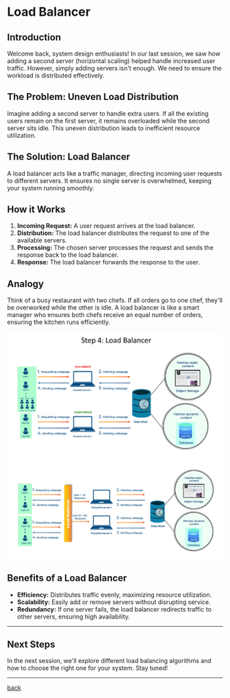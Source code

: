# **Load Balancer**

## **Introduction**

Welcome back, system design enthusiasts\! In our last session, we saw how adding a second server (horizontal scaling) helped handle increased user traffic. However, simply adding servers isn't enough. We need to ensure the workload is distributed effectively.

## **The Problem: Uneven Load Distribution**

Imagine adding a second server to handle extra users. If all the existing users remain on the first server, it remains overloaded while the second server sits idle. This uneven distribution leads to inefficient resource utilization.

## **The Solution: Load Balancer**

A load balancer acts like a traffic manager, directing incoming user requests to different servers. It ensures no single server is overwhelmed, keeping your system running smoothly.

## **How it Works**

1. **Incoming Request:** A user request arrives at the load balancer.  
2. **Distribution:** The load balancer distributes the request to one of the available servers.  
3. **Processing:** The chosen server processes the request and sends the response back to the load balancer.  
4. **Response:** The load balancer forwards the response to the user.

## **Analogy**

Think of a busy restaurant with two chefs. If all orders go to one chef, they'll be overworked while the other is idle. A load balancer is like a smart manager who ensures both chefs receive an equal number of orders, ensuring the kitchen runs efficiently.

![04.png](img/04.png)

## **Benefits of a Load Balancer**

* **Efficiency:** Distributes traffic evenly, maximizing resource utilization.  
* **Scalability:** Easily add or remove servers without disrupting service.  
* **Redundancy:** If one server fails, the load balancer redirects traffic to other servers, ensuring high availability.

---
## **Next Steps**

In the next session, we'll explore different load balancing algorithms and how to choose the right one for your system. Stay tuned\!

---

[back](../README.md)